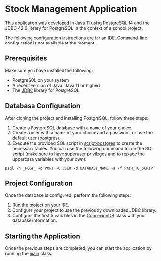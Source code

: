 # Stock Management Application

This application was developed in Java 11 using PostgreSQL 14 and the JDBC 42.6 library for PostgreSQL in the context of a school project.

The following configuration instructions are for an IDE. Command-line configuration is not available at the moment.

## Prerequisites

Make sure you have installed the following:

- PostgreSQL on your system
- A recent version of Java (Java 11 or higher)
- The [JDBC](https://jdbc.postgresql.org/download/) library for PostgreSQL

## Database Configuration

After cloning the project and installing PostgreSQL, follow these steps:

1. Create a PostgreSQL database with a name of your choice.
2. Create a user with a name of your choice and a password, or use the default user (postgres).
3. Execute the provided SQL script in [script-postgres](src/sql/script-postgres.sql) to create the necessary tables.
You can use the following command to run the SQL script (make sure to have superuser privileges and to replace the uppercase variables with your own):
```markdown
psql -h _HOST_ -p PORT -U USER -d DATABASE_NAME -a -f PATH_TO_SCRIPT
```

## Project Configuration

Once the database is configured, perform the following steps:

1. Run the project on your IDE.
2. Configure your project to use the previously downloaded JDBC library.
3. Configure the first 5 variables in the [ConnexionDB](src/dal/ConnexionDB.java) class with your database information.

## Starting the Application

Once the previous steps are completed, you can start the application by running the [main](src/main.java) class.
